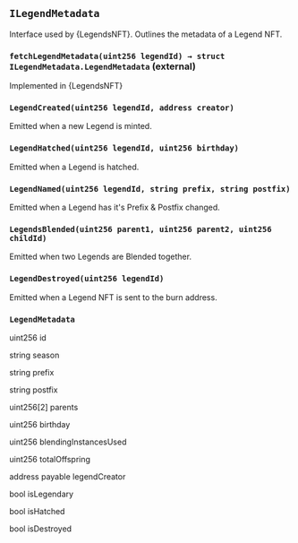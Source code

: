 ## `ILegendMetadata`



Interface used by {LegendsNFT}. Outlines the metadata of a Legend NFT.


### `fetchLegendMetadata(uint256 legendId) → struct ILegendMetadata.LegendMetadata` (external)



Implemented in {LegendsNFT}


### `LegendCreated(uint256 legendId, address creator)`



Emitted when a new Legend is minted.

### `LegendHatched(uint256 legendId, uint256 birthday)`



Emitted when a Legend is hatched.

### `LegendNamed(uint256 legendId, string prefix, string postfix)`



Emitted when a Legend has it's Prefix & Postfix changed.

### `LegendsBlended(uint256 parent1, uint256 parent2, uint256 childId)`



Emitted when two Legends are Blended together.

### `LegendDestroyed(uint256 legendId)`



Emitted when a Legend NFT is sent to the burn address.


### `LegendMetadata`


uint256 id


string season


string prefix


string postfix


uint256[2] parents


uint256 birthday


uint256 blendingInstancesUsed


uint256 totalOffspring


address payable legendCreator


bool isLegendary


bool isHatched


bool isDestroyed



